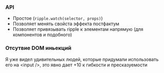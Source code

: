 ### API
 - Простое (`ripple.watch(selector, props)`)
 - Позволяет менять свойста эффекта постфактум
 - Позволяет привязывать ripple к элементам напрямую (для компонентов и подобного)

### Отсутвие DOM иньекций
Я уже видел удивительных людей, которые придумали использовать его 
на \<input />, это явно дает +10 к гибкости и пресказуемости